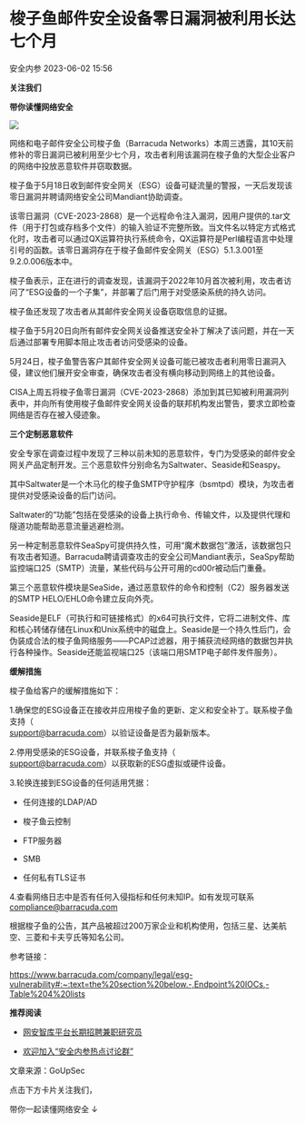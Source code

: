 #  梭子鱼邮件安全设备零日漏洞被利用长达七个月   
 安全内参   2023-06-02 15:56  
  
**关注我们**  
  
  
**带你读懂网络安全**  
  
  
![](https://mmbiz.qpic.cn/sz_mmbiz_png/INYsicz2qhvYSuxr7xonQQJGEHvgFmuXciakPgypibUZZzvDtU6Wlq2iamxY44F67fOaauHzfX9wibJphrsibu2dWr5g/640?wx_fmt=png&wxfrom=5&wx_lazy=1&wx_co=1 "")  
  
  
网络和电子邮件安全公司梭子鱼（Barracuda Networks）本周三透露，其10天前修补的零日漏洞已被利用至少七个月，攻击者利用该漏洞在梭子鱼的大型企业客户的网络中投放恶意软件并窃取数据。  
  
  
  
  
梭子鱼于5月18日收到邮件安全网关（ESG）设备可疑流量的警报，一天后发现该零日漏洞并聘请网络安全公司Mandiant协助调查。  
  
  
该零日漏洞（CVE-2023-2868）是一个远程命令注入漏洞，因用户提供的.tar文件（用于打包或存档多个文件）的输入验证不完整所致。当文件名以特定方式格式化时，攻击者可以通过QX运算符执行系统命令，QX运算符是Perl编程语言中处理引号的函数。该零日漏洞存在于梭子鱼邮件安全网关（ESG）5.1.3.001至9.2.0.006版本中。  
  
  
梭子鱼表示，正在进行的调查发现，该漏洞于2022年10月首次被利用，攻击者访问了“ESG设备的一个子集”，并部署了后门用于对受感染系统的持久访问。  
  
  
梭子鱼还发现了攻击者从其邮件安全网关设备窃取信息的证据。  
  
  
梭子鱼于5月20日向所有邮件安全网关设备推送安全补丁解决了该问题，并在一天后通过部署专用脚本阻止攻击者访问受感染的设备。  
  
  
5月24日，梭子鱼警告客户其邮件安全网关设备可能已被攻击者利用零日漏洞入侵，建议他们展开安全审查，确保攻击者没有横向移动到网络上的其他设备。  
  
  
CISA上周五将梭子鱼零日漏洞（CVE-2023-2868）添加到其已知被利用漏洞列表中，并向所有使用梭子鱼邮件安全网关设备的联邦机构发出警告，要求立即检查网络是否存在被入侵迹象。  
  
  
  
  
**三个定制恶意软件**  
  
  
  
安全专家在调查过程中发现了三种以前未知的恶意软件，专门为受感染的邮件安全网关产品定制开发。三个恶意软件分别命名为Saltwater、Seaside和Seaspy。  
  
  
其中Saltwater是一个木马化的梭子鱼SMTP守护程序（bsmtpd）模块，为攻击者提供对受感染设备的后门访问。  
  
  
Saltwater的“功能”包括在受感染的设备上执行命令、传输文件，以及提供代理和隧道功能帮助恶意流量逃避检测。  
  
  
另一种定制恶意软件SeaSpy可提供持久性，可用“魔术数据包”激活，该数据包只有攻击者知道。Barracuda聘请调查攻击的安全公司Mandiant表示，SeaSpy帮助监控端口25（SMTP）流量，某些代码与公开可用的cd00r被动后门重叠。  
  
  
第三个恶意软件模块是SeaSide，通过恶意软件的命令和控制（C2）服务器发送的SMTP HELO/EHLO命令建立反向外壳。  
  
  
Seaside是ELF（可执行和可链接格式）的x64可执行文件，它将二进制文件、库和核心转储存储在Linux和Unix系统中的磁盘上。Seaside是一个持久性后门，会伪装成合法的梭子鱼网络服务——PCAP过滤器，用于捕获流经网络的数据包并执行各种操作。Seaside还能监视端口25（该端口用SMTP电子邮件发件服务）。  
  
  
  
  
**缓解措施**  
  
  
  
梭子鱼给客户的缓解措施如下：  
  
  
1.确保您的ESG设备正在接收并应用梭子鱼的更新、定义和安全补丁。联系梭子鱼支持（  
support@barracuda.com）以验证设备是否为最新版本。  
  
  
2.停用受感染的ESG设备，并联系梭子鱼支持（  
support@barracuda.com）以获取新的ESG虚拟或硬件设备。  
  
  
3.轮换连接到ESG设备的任何适用凭据：  
- 任何连接的LDAP/AD  
  
- 梭子鱼云控制  
  
- FTP服务器  
  
- SMB  
  
- 任何私有TLS证书  
  
4.查看网络日志中是否有任何入侵指标和任何未知IP。如有发现可联系  
compliance@barracuda.com  
  
  
根据梭子鱼的公告，其产品被超过200万家企业和机构使用，包括三星、达美航空、三菱和卡夫亨氏等知名公司。  
  
  
参考链接：  
  
https://www.barracuda.com/company/legal/esg-vulnerability#:~:text=the%20section%20below.-,Endpoint%20IOCs,-Table%204%20lists  
  
  
  
**推荐阅读**  
- [网安智库平台长期招聘兼职研究员](http://mp.weixin.qq.com/s?__biz=MzI4NDY2MDMwMw==&mid=2247499450&idx=2&sn=2da3ca2e0b4d4f9f56ea7f7579afc378&chksm=ebfab99adc8d308c3ba6e7a74bd41beadf39f1b0e38a39f7235db4c305c06caa49ff63a0cc1d&scene=21#wechat_redirect)  
  
  
- [欢迎加入“安全内参热点讨论群”](https://mp.weixin.qq.com/s?__biz=MzI4NDY2MDMwMw==&mid=2247501251&idx=1&sn=8b6ebecbe80c1c72317948494f87b489&chksm=ebfa82e3dc8d0bf595d039e75b446e14ab96bf63cf8ffc5d553b58248dde3424fb18e6947440&token=525430415&lang=zh_CN&scene=21#wechat_redirect)  
  
  
  
  
  
  
文章来源：GoUpSec  
  
  
点击下方卡片关注我们，  
  
带你一起读懂网络安全 ↓  
  
  
  
  
